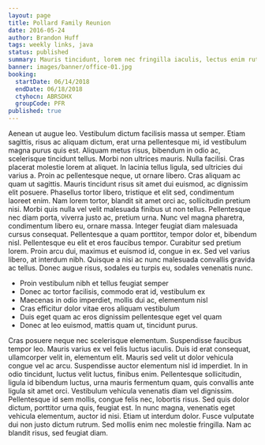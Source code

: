 ```yaml
---
layout: page
title: Pollard Family Reunion
date: 2016-05-24
author: Brandon Huff
tags: weekly links, java
status: published
summary: Mauris tincidunt, lorem nec fringilla iaculis, lectus enim rutrum.
banner: images/banner/office-01.jpg
booking:
  startDate: 06/14/2018
  endDate: 06/18/2018
  ctyhocn: ABRSDHX
  groupCode: PFR
published: true
---
```

Aenean ut augue leo. Vestibulum dictum facilisis massa ut semper. Etiam sagittis, risus ac aliquam dictum, erat urna pellentesque mi, id vestibulum magna purus quis est. Aliquam metus risus, bibendum in odio ac, scelerisque tincidunt tellus. Morbi non ultrices mauris. Nulla facilisi. Cras placerat molestie lorem at aliquet. In lacinia tellus ligula, sed ultricies dui varius a. Proin ac pellentesque neque, ut ornare libero. Cras aliquam ac quam ut sagittis. Mauris tincidunt risus sit amet dui euismod, ac dignissim elit posuere. Phasellus tortor libero, tristique et elit sed, condimentum laoreet enim.
Nam lorem tortor, blandit sit amet orci ac, sollicitudin pretium nisi. Morbi quis nulla vel velit malesuada finibus ut non tellus. Pellentesque nec diam porta, viverra justo ac, pretium urna. Nunc vel magna pharetra, condimentum libero eu, ornare massa. Integer feugiat diam malesuada cursus consequat. Pellentesque a quam porttitor, tempor dolor et, bibendum nisl. Pellentesque eu elit et eros faucibus tempor. Curabitur sed pretium lorem. Proin arcu dui, maximus et euismod id, congue in ex. Sed vel varius libero, at interdum nibh. Quisque a nisi ac nunc malesuada convallis gravida ac tellus. Donec augue risus, sodales eu turpis eu, sodales venenatis nunc.

* Proin vestibulum nibh et tellus feugiat semper
* Donec ac tortor facilisis, commodo erat id, vestibulum ex
* Maecenas in odio imperdiet, mollis dui ac, elementum nisl
* Cras efficitur dolor vitae eros aliquam vestibulum
* Duis eget quam ac eros dignissim pellentesque eget vel quam
* Donec at leo euismod, mattis quam ut, tincidunt purus.

Cras posuere neque nec scelerisque elementum. Suspendisse faucibus tempor leo. Mauris varius ex vel felis luctus iaculis. Duis id erat consequat, ullamcorper velit in, elementum elit. Mauris sed velit ut dolor vehicula congue vel ac arcu. Suspendisse auctor elementum nisl id imperdiet. In in odio tincidunt, luctus velit luctus, finibus enim.
Pellentesque sollicitudin, ligula id bibendum luctus, urna mauris fermentum quam, quis convallis ante ligula sit amet orci. Vestibulum vehicula venenatis diam vel dignissim. Pellentesque id sem mollis, congue felis nec, lobortis risus. Sed quis dolor dictum, porttitor urna quis, feugiat est. In nunc magna, venenatis eget vehicula elementum, auctor id nisi. Etiam ut interdum dolor. Fusce vulputate dui non justo dictum rutrum. Sed mollis enim nec molestie fringilla. Nam ac blandit risus, sed feugiat diam.
